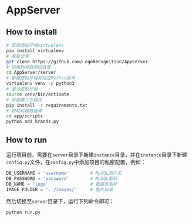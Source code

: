 # AppServer

## How to install
```bash
# 安装虚拟环境virtualenv
pip install virtualenv
# 克隆仓库
git clone https://github.com/LogoRecognition/AppServer
# 切换到项目源码目录
cd AppServer/server
# 新建虚拟环境并指定Python版本
virtualenv venv -p python3
# 激活虚拟环境
source venv/bin/activate
# 安装第三方模块
pip install -r requirements.txt
# 自动构建数据库
cd app/scripts
python add_brands.py
```

## How to run
运行项目前，需要在`server`目录下新建`instance`目录，并在`instance`目录下新建`config.py`文件，在`config.py`中添加项目的私密配置，例如：

```python
DB_USERNAME = 'username'      	# MySQL用户名
DB_PASSWORD = 'password'      	# MySQL密码
DB_NAME = 'logo'             	# 数据库名称
IMAGE_FOLDER = '../images/'		# 图片目录
```

然后切换至`server`目录下，运行下列命令即可：

```bash
python run.py
```
